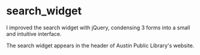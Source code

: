 search_widget
=============

I improved the search widget with jQuery, condensing 3 forms into a small and intuitive interface.

The search widget appears in the header of Austin Public Library's website. 